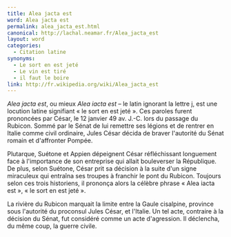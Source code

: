 ```yaml
---
title: Alea jacta est
word: Alea jacta est
permalink: alea_jacta_est.html
canonical: http://lachal.neamar.fr/Alea_jacta_est
layout: word
categories:
  - Citation latine
synonyms:
  - Le sort en est jeté
  - Le vin est tiré
  - il faut le boire
link: http://fr.wikipedia.org/wiki/Alea_jacta_est
---
```


*Alea jacta est*, ou mieux *Alea iacta est* – le latin ignorant la lettre j, est une locution latine signifiant « le sort en est jeté ». Ces paroles furent prononcées par César, le 12 janvier 49 av. J.-C. lors du passage du Rubicon.
Sommé par le Sénat de lui remettre ses légions et de rentrer en Italie comme civil ordinaire, Jules César décida de braver l'autorité du Sénat romain et d'affronter Pompée.

Plutarque, Suétone et Appien dépeignent César réfléchissant longuement face à l'importance de son entreprise qui allait bouleverser la République. De plus, selon Suétone, César prit sa décision à la suite d'un signe miraculeux qui entraîna ses troupes à franchir le pont du Rubicon. Toujours selon ces trois historiens, il prononça alors la célèbre phrase « Alea iacta est », « le sort en est jeté ».

La rivière du Rubicon marquait la limite entre la Gaule cisalpine, province sous l'autorité du proconsul Jules César, et l'Italie. Un tel acte, contraire à la décision du Sénat, fut considéré comme un acte d'agression. Il déclencha, du même coup, la guerre civile.

